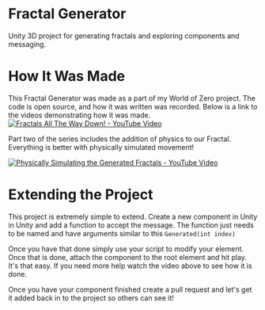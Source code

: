 # Fractal Generator
Unity 3D project for generating fractals and exploring components and messaging.

# How It Was Made
This Fractal Generator was made as a part of my World of Zero project. The code is open source, and how it was written was recorded. Below is a link to the videos demonstrating how it was made.
[![Fractals All The Way Down! - YouTube Video](https://img.youtube.com/vi/VXegg-HGT0s/0.jpg)](https://www.youtube.com/watch?v=VXegg-HGT0s)

Part two of the series includes the addition of physics to our Fractal. Everything is better with physically simulated movement!

[![Physically Simulating the Generated Fractals - YouTube Video](https://img.youtube.com/vi/EMQOhrN453g/0.jpg)](https://www.youtube.com/watch?v=EMQOhrN453g)

# Extending the Project
This project is extremely simple to extend. Create a new component in Unity in Unity and add a function to accept the message. The function just needs to be named and have arguments similar to this `Generated(int index)`

Once you have that done simply use your script to modify your element. Once that is done, attach the component to the root element and hit play. It's that easy. If you need more help watch the video above to see how it is done.

Once you have your component finished create a pull request and let's get it added back in to the project so others can see it!
